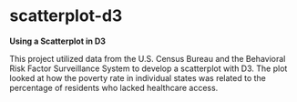 # scatterplot-d3
**Using a Scatterplot in D3**

This project utilized data from the U.S. Census Bureau and the Behavioral Risk Factor Surveillance System to develop a scatterplot with D3. The plot looked at how the poverty rate in individual states was related to the percentage of residents who lacked healthcare access. 